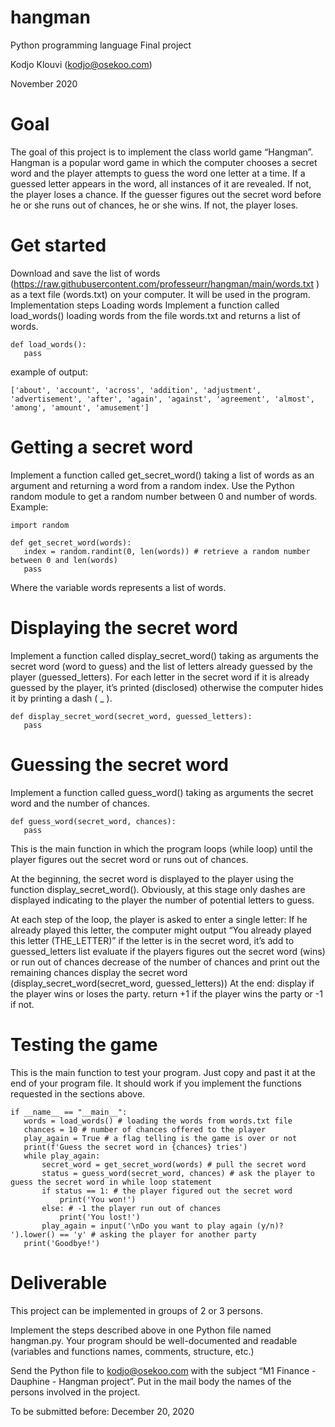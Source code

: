 # hangman
Python programming language
Final project

Kodjo Klouvi (kodjo@osekoo.com)

November 2020

# Goal
The goal of this project is to implement the class world game “Hangman”.
Hangman is a popular word game in which the computer chooses a secret word and the player attempts to guess the word one letter at a time. If a guessed letter appears in the word, all instances of it are revealed. If not, the player loses a chance. If the guesser figures out the secret word before he or she runs out of chances, he or she wins. If not, the player loses.

# Get started
Download and save the list of words (https://raw.githubusercontent.com/professeurr/hangman/main/words.txt ) as a text file (words.txt) on your computer. It will be used in the program.
Implementation steps
Loading words
Implement a function called load_words() loading words from the file words.txt and returns a list of words.

```(python)
def load_words():
   pass
```
example of output:

```
['about', 'account', 'across', 'addition', 'adjustment', 'advertisement', 'after', 'again', 'against', 'agreement', 'almost', 'among', 'amount', 'amusement']
```

# Getting a secret word
Implement a function called get_secret_word() taking a list of words as an argument and returning a word from a random index. Use the Python random module to get a random number between 0 and number of words.
Example:

```
import random

def get_secret_word(words):
   index = random.randint(0, len(words)) # retrieve a random number between 0 and len(words)
   pass
```


Where the variable words represents a list of words.

# Displaying the secret word
Implement a function called display_secret_word() taking as arguments the secret word (word to guess) and the list of letters already guessed by the player (guessed_letters). For each letter in the secret word if it is already guessed by the player, it’s printed (disclosed) otherwise the computer hides it by printing a dash ( _ ).


```
def display_secret_word(secret_word, guessed_letters):
   pass
```


# Guessing the secret word
Implement a function called guess_word() taking as arguments the secret word and the number of chances.

```
def guess_word(secret_word, chances):
   pass
```


This is the main function in which the program loops (while loop) until the player figures out the secret word or runs out of chances.

At the beginning, the secret word is displayed to the player using the function display_secret_word(). Obviously, at this stage only dashes are displayed indicating to the player the number of potential letters to guess.

At each step of the loop, the player is asked to enter a single letter:
If he already played this letter, the computer might output “You already played this letter (THE_LETTER)”
if the letter is in the secret word, it’s add to guessed_letters list
evaluate if the players figures out the secret word (wins) or run out of chances 
decrease of the number of chances and print out the remaining chances
display the secret word (display_secret_word(secret_word, guessed_letters))
At the end:
display if the player wins or loses the party.
return +1 if the player wins the party or -1 if not.

# Testing the game
This is the main function to test your program. Just copy and past it at the end of your program file. It should work if you implement the functions requested in the sections above.

```
if __name__ == "__main__":
   words = load_words() # loading the words from words.txt file
   chances = 10 # number of chances offered to the player
   play_again = True # a flag telling is the game is over or not
   print(f'Guess the secret word in {chances} tries')
   while play_again:
       secret_word = get_secret_word(words) # pull the secret word
       status = guess_word(secret_word, chances) # ask the player to guess the secret word in while loop statement
       if status == 1: # the player figured out the secret word
           print('You won!')
       else: # -1 the player run out of chances
           print('You lost!')
       play_again = input('\nDo you want to play again (y/n)? ').lower() == 'y' # asking the player for another party
   print('Goodbye!')
```

# Deliverable
This project can be implemented in groups of 2 or 3 persons.

Implement the steps described above in one Python file named hangman.py.
Your program should be well-documented and readable (variables and functions names, comments, structure, etc.)

Send the Python file to kodjo@osekoo.com with the subject “M1 Finance - Dauphine - Hangman project”. Put in the mail body the names of the persons involved in the project.

To be submitted before: December 20, 2020


